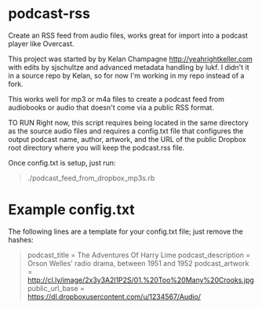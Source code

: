 # podcast-rss
Create an RSS feed from audio files, works great for import into a podcast player like Overcast.

This project was started by by Kelan Champagne http://yeahrightkeller.com
with edits by sjschultze and advanced metadata handling by lukf. I didn't it in
a source repo by Kelan, so for now I'm working in my repo instead of a fork.

This works well for mp3 or m4a files to create a podcast feed from audiobooks
or audio that doesn't come via a public RSS format.

TO RUN
Right now, this script requires being located in the same directory as the
source audio files and requires a config.txt file that configures the
output podcast name, author, artwork, and the URL of the public Dropbox
root directory where you will keep the podcast.rss file.

Once config.txt is setup, just run:
>./podcast_feed_from_dropbox_mp3s.rb

# Example config.txt
The following lines are a template for your config.txt file; just remove the hashes:
>podcast_title = The Adventures Of Harry Lime
>podcast_description = Orson Welles' radio drama, between 1951 and 1952
>podcast_artwork = http://cl.ly/image/2x3y3A2l1P2S/01.%20Too%20Many%20Crooks.jpg
>public_url_base = https://dl.dropboxusercontent.com/u/1234567/Audio/
